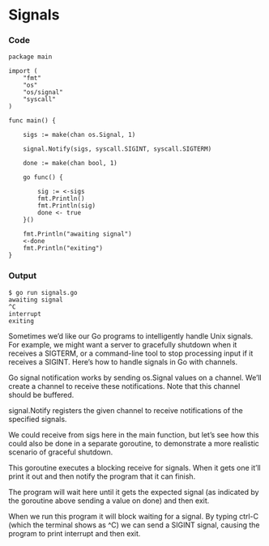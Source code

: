  # Signals

### Code
```
package main

import (
    "fmt"
    "os"
    "os/signal"
    "syscall"
)

func main() {

    sigs := make(chan os.Signal, 1)

    signal.Notify(sigs, syscall.SIGINT, syscall.SIGTERM)

    done := make(chan bool, 1)

    go func() {

        sig := <-sigs
        fmt.Println()
        fmt.Println(sig)
        done <- true
    }()

    fmt.Println("awaiting signal")
    <-done
    fmt.Println("exiting")
}
```
### Output
```
$ go run signals.go
awaiting signal
^C
interrupt
exiting
```

Sometimes we’d like our Go programs to intelligently handle Unix signals. For example, we might want a server to gracefully shutdown when it receives a SIGTERM, or a command-line tool to stop processing input if it receives a SIGINT. Here’s how to handle signals in Go with channels.

Go signal notification works by sending os.Signal values on a channel. We’ll create a channel to receive these notifications. Note that this channel should be buffered.
	

signal.Notify registers the given channel to receive notifications of the specified signals.


We could receive from sigs here in the main function, but let’s see how this could also be done in a separate goroutine, to demonstrate a more realistic scenario of graceful shutdown.
	


This goroutine executes a blocking receive for signals. When it gets one it’ll print it out and then notify the program that it can finish.


The program will wait here until it gets the expected signal (as indicated by the goroutine above sending a value on done) and then exit.

When we run this program it will block waiting for a signal. By typing ctrl-C (which the terminal shows as ^C) we can send a SIGINT signal, causing the program to print interrupt and then exit.